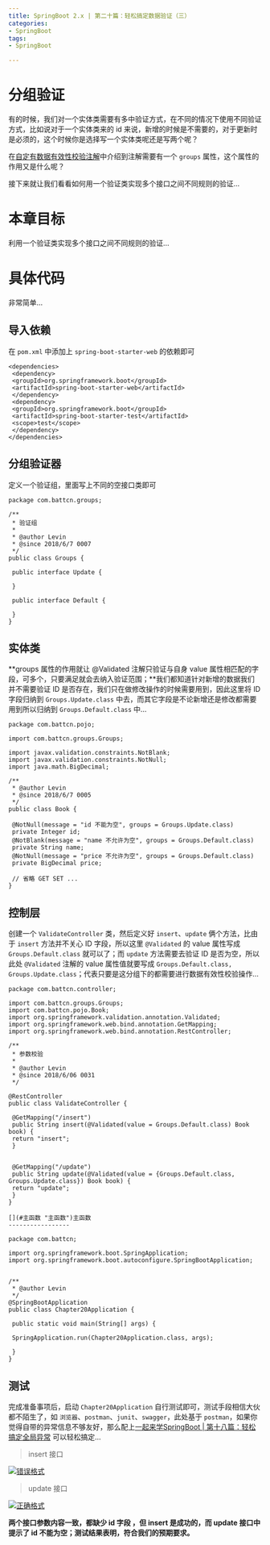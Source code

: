 ```yaml
---
title: SpringBoot 2.x | 第二十篇：轻松搞定数据验证（三） 
categories:
- SpringBoot
tags:
- SpringBoot

---
```




[](#分组验证 "分组验证")分组验证
====================

有的时候，我们对一个实体类需要有多中验证方式，在不同的情况下使用不同验证方式，比如说对于一个实体类来的 id 来说，新增的时候是不需要的，对于更新时是必须的，这个时候你是选择写一个实体类呢还是写两个呢？

在[自定有数据有效性校验注解](http://www.iocoder.cn/Spring-Boot/battcn/v2-other-validate2/)中介绍到注解需要有一个 `groups` 属性，这个属性的作用又是什么呢？

接下来就让我们看看如何用一个验证类实现多个接口之间不同规则的验证…

[](#本章目标 "本章目标")本章目标
====================

利用一个验证类实现多个接口之间不同规则的验证…

[](#具体代码 "具体代码")具体代码
====================

非常简单…

[](#导入依赖 "导入依赖")导入依赖
--------------------

在 `pom.xml` 中添加上 `spring-boot-starter-web` 的依赖即可

    <dependencies>  
     <dependency>  
     <groupId>org.springframework.boot</groupId>  
     <artifactId>spring-boot-starter-web</artifactId>  
     </dependency>  
     <dependency>  
     <groupId>org.springframework.boot</groupId>  
     <artifactId>spring-boot-starter-test</artifactId>  
     <scope>test</scope>  
     </dependency>  
    </dependencies>  

[](#分组验证器 "分组验证器")分组验证器
-----------------------

定义一个验证组，里面写上不同的空接口类即可

    package com.battcn.groups;  
      
    /**  
     * 验证组  
     *  
     * @author Levin  
     * @since 2018/6/7 0007  
     */  
    public class Groups {  
      
     public interface Update {  
      
     }  
      
     public interface Default {  
      
     }  
    }  

[](#实体类 "实体类")实体类
-----------------

**groups 属性的作用就让 @Validated 注解只验证与自身 value 属性相匹配的字段，可多个，只要满足就会去纳入验证范围；**我们都知道针对新增的数据我们并不需要验证 ID 是否存在，我们只在做修改操作的时候需要用到，因此这里将 ID 字段归纳到 `Groups.Update.class` 中去，而其它字段是不论新增还是修改都需要用到所以归纳到 `Groups.Default.class` 中…

    package com.battcn.pojo;  
      
    import com.battcn.groups.Groups;  
      
    import javax.validation.constraints.NotBlank;  
    import javax.validation.constraints.NotNull;  
    import java.math.BigDecimal;  
      
    /**  
     * @author Levin  
     * @since 2018/6/7 0005  
     */  
    public class Book {  
      
     @NotNull(message = "id 不能为空", groups = Groups.Update.class)  
     private Integer id;  
     @NotBlank(message = "name 不允许为空", groups = Groups.Default.class)  
     private String name;  
     @NotNull(message = "price 不允许为空", groups = Groups.Default.class)  
     private BigDecimal price;  
      
     // 省略 GET SET ...  
    }  

[](#控制层 "控制层")控制层
-----------------

创建一个 `ValidateController` 类，然后定义好 `insert`、`update` 俩个方法，比由于 `insert` 方法并不关心 ID 字段，所以这里 `@Validated` 的 value 属性写成 `Groups.Default.class` 就可以了；而 `update` 方法需要去验证 ID 是否为空，所以此处 `@Validated` 注解的 value 属性值就要写成 `Groups.Default.class, Groups.Update.class`；代表只要是这分组下的都需要进行数据有效性校验操作…

    package com.battcn.controller;  
      
    import com.battcn.groups.Groups;  
    import com.battcn.pojo.Book;  
    import org.springframework.validation.annotation.Validated;  
    import org.springframework.web.bind.annotation.GetMapping;  
    import org.springframework.web.bind.annotation.RestController;  
      
    /**  
     * 参数校验  
     *  
     * @author Levin  
     * @since 2018/6/06 0031  
     */  
      
    @RestController  
    public class ValidateController {  
      
     @GetMapping("/insert")  
     public String insert(@Validated(value = Groups.Default.class) Book book) {  
     return "insert";  
     }  
      
      
     @GetMapping("/update")  
     public String update(@Validated(value = {Groups.Default.class, Groups.Update.class}) Book book) {  
     return "update";  
     }  
    }  
    
    [](#主函数 "主函数")主函数
    -----------------
    
    package com.battcn;  
      
    import org.springframework.boot.SpringApplication;  
    import org.springframework.boot.autoconfigure.SpringBootApplication;  
      
      
    /**  
     * @author Levin  
     */  
    @SpringBootApplication  
    public class Chapter20Application {  
      
     public static void main(String[] args) {  
      
     SpringApplication.run(Chapter20Application.class, args);  
      
     }  
    }  

[](#测试 "测试")测试
--------------

完成准备事项后，启动 `Chapter20Application` 自行测试即可，测试手段相信大伙都不陌生了，如 `浏览器`、`postman`、`junit`、`swagger`，此处基于 `postman`，如果你觉得自带的异常信息不够友好，那么配上[一起来学SpringBoot | 第十八篇：轻松搞定全局异常](http://www.iocoder.cn/Spring-Boot/battcn/v2-other-exception/) 可以轻松搞定…

> insert 接口

[![错误格式](http://image.battcn.com/article/images/20180607/springboot/v2-other-validate/5.png)](http://image.battcn.com/article/images/20180607/springboot/v2-other-validate/5.png)

> update 接口

[![正确格式](http://image.battcn.com/article/images/20180607/springboot/v2-other-validate/6.png)](http://image.battcn.com/article/images/20180607/springboot/v2-other-validate/6.png)

**两个接口参数内容一致，都缺少 id 字段 ，但 insert 是成功的，而 update 接口中提示了 id 不能为空；测试结果表明，符合我们的预期要求。**

